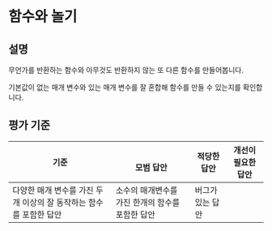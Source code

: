 # 함수와 놀기

## 설명

무언가를 반환하는 함수와 아무것도 반환하지 않는 또 다른 함수를 만들어봅니다.

기본값이 없는 매개 변수와 있는 매개 변수를 잘 혼합해 함수를 만들 수 있는지를 확인합니다.

## 평가 기준

| 기준                                                               | <br>모범 답안                                    | 적당한 답안      | 개선이 필요한 답안 |
| ------------------------------------------------------------------ | ------------------------------------------------ | ---------------- | ------------------ |
| 다양한 매개 변수를 가진 두개 이상의 잘 동작하는 함수를 포함한 답안 | 소수의 매개변수를 가진 한개의 함수를 포함한 답안 | 버그가 있는 답안 |
